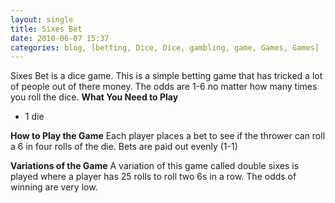 ```yaml
---
layout: single
title: Sixes Bet
date: 2010-06-07 15:37
categories: blog, [betting, Dice, Dice, gambling, game, Games, Games]
---
```

Sixes Bet is a dice game.
This is a simple betting game that has tricked a lot of people out of there money.
The odds are 1-6 no matter how many times you roll the dice.
<strong>
What You Need to Play</strong>
<ul>
	<li>1 die</li>
</ul>
<strong>How to Play the Game</strong>
Each player places a bet to see if the thrower can roll a 6 in four rolls of the die.
Bets are paid out evenly (1-1)

<strong>Variations of the Game</strong>
A variation of this game called double sixes is played where a player has 25 rolls to roll two 6s in a row.
The odds of winning are very low.
